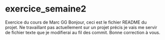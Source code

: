 exercice_semaine2
=================

Exercice du cours de Marc GG
Bonjour, ceci est le fichier README du projet.
Ne travaillant pas actuellement sur un projet précis je vais me servir de fichier texte que je modifierai au fil des commit.
Bonne correction à vous.
